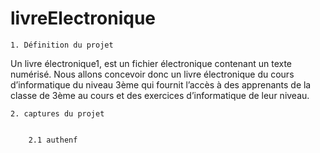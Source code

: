 
# livreElectronique

    1. Définition du projet
Un livre électronique1, est un fichier électronique contenant un texte numérisé. Nous allons concevoir donc un livre électronique du cours d’informatique du niveau 3ème qui fournit l’accès à des apprenants de la classe de 3ème au cours et des exercices d’informatique de leur niveau.


    2. captures du projet
    
    
        2.1 authenf

